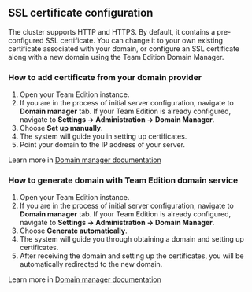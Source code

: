## SSL certificate configuration

The cluster supports HTTP and HTTPS. By default, it contains a pre-configured SSL certificate. You can change it to your own existing certificate associated with your domain, or configure an SSL certificate along with a new domain using the Team Edition Domain Manager.


### How to add certificate from your domain provider

1. Open your Team Edition instance.
2. If you are in the process of initial server configuration, navigate to **Domain manager** tab. If your Team Edition is already configured, navigate to **Settings -> Administration -> Domain Manager**.
3. Choose **Set up manually**.
4. The system will guide you in setting up certificates.
5. Point your domain to the IP address of your server.

Learn more in [Domain manager documentation](https://dbeaver.com/docs/cloudbeaver/Domain-Manager/)

### How to generate domain with Team Edition domain service

1. Open your Team Edition instance.
2. If you are in the process of initial server configuration, navigate to **Domain manager** tab. If your Team Edition is already configured, navigate to **Settings -> Administration -> Domain Manager**.
3. Choose **Generate automatically**.
4. The system will guide you through obtaining a domain and setting up certificates.
5. After receiving the domain and setting up the certificates, you will be automatically redirected to the new domain.

Learn more in [Domain manager documentation](https://dbeaver.com/docs/cloudbeaver/Domain-Manager/)
